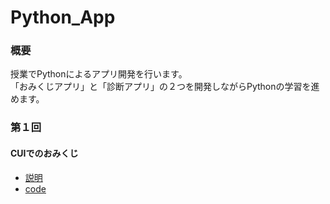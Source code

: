 # Python_App

### 概要
授業でPythonによるアプリ開発を行います。<br>
「おみくじアプリ」と「診断アプリ」の２つを開発しながらPythonの学習を進めます。<br>

### 第１回
#### CUIでのおみくじ
- [説明](https://github.com/UC-k/Python_App/blob/main/omikuji01.md)
- [code](https://github.com/UC-k/Python_App/blob/main/omikuji01.py)
